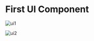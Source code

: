 # First UI Component
![ui1](https://user-images.githubusercontent.com/93266653/141342018-7b2a5ede-7870-473a-92d9-d5910f38177c.png)

![ui2](https://user-images.githubusercontent.com/93266653/141342152-46aa78b6-5802-4607-8e7b-cb5f9b914b9f.png)


